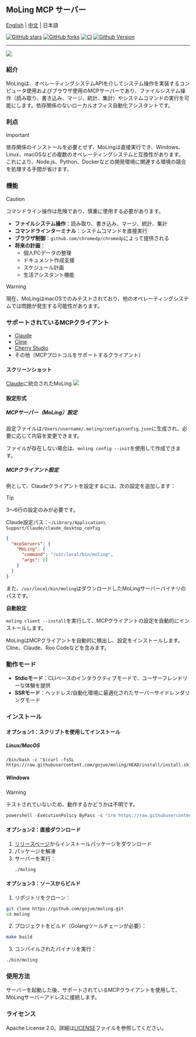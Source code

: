 ## MoLing MCP サーバー

[English](./README.md) | [中文](./README_ZH_HANS.md) | 日本語

[![GitHub stars](https://img.shields.io/github/stars/gojue/moling.svg?label=Stars&logo=github)](https://github.com/gojue/moling/stargazers)
[![GitHub forks](https://img.shields.io/github/forks/gojue/moling?label=Forks&logo=github)](https://github.com/gojue/moling/forks)
[![CI](https://github.com/gojue/moling/actions/workflows/go-test.yml/badge.svg)](https://github.com/gojue/moling/actions/workflows/go-test.yml)
[![Github Version](https://img.shields.io/github/v/release/gojue/moling?display_name=tag&include_prereleases&sort=semver)](https://github.com/gojue/moling/releases)

---

![](./images/logo.jpg)

### 紹介
MoLingは、オペレーティングシステムAPIを介してシステム操作を実装するコンピュータ使用およびブラウザ使用のMCPサーバーであり、ファイルシステム操作（読み取り、書き込み、マージ、統計、集計）やシステムコマンドの実行を可能にします。依存関係のないローカルオフィス自動化アシスタントです。

### 利点
> [!IMPORTANT]
> 依存関係のインストールを必要とせず、MoLingは直接実行でき、Windows、Linux、macOSなどの複数のオペレーティングシステムと互換性があります。
> これにより、Node.js、Python、Dockerなどの開発環境に関連する環境の競合を処理する手間が省けます。

### 機能

> [!CAUTION]
> コマンドライン操作は危険であり、慎重に使用する必要があります。

- **ファイルシステム操作**：読み取り、書き込み、マージ、統計、集計
- **コマンドラインターミナル**：システムコマンドを直接実行
- **ブラウザ制御**：`github.com/chromedp/chromedp`によって提供される
- **将来の計画**：
    - 個人PCデータの整理
    - ドキュメント作成支援
    - スケジュール計画
    - 生活アシスタント機能

> [!WARNING]
> 現在、MoLingはmacOSでのみテストされており、他のオペレーティングシステムでは問題が発生する可能性があります。

### サポートされているMCPクライアント

- [Claude](https://claude.ai/)
- [Cline](https://cline.bot/)
- [Cherry Studio](https://cherry-ai.com/)
- その他（MCPプロトコルをサポートするクライアント）

#### スクリーンショット
[Claude](https://claude.ai/)に統合されたMoLing
![](./images/screenshot_claude.png)

#### 設定形式

##### MCPサーバー（MoLing）設定

設定ファイルは`/Users/username/.moling/config/config.json`に生成され、必要に応じて内容を変更できます。

ファイルが存在しない場合は、`moling config --init`を使用して作成できます。

##### MCPクライアント設定
例として、Claudeクライアントを設定するには、次の設定を追加します：

> [!TIP]
> 
> 3〜6行の設定のみが必要です。
> 
> Claude設定パス：`~/Library/Application\ Support/Claude/claude_desktop_config`

```json
{
  "mcpServers": {
    "MoLing": {
      "command": "/usr/local/bin/moling",
      "args": []
    }
  }
}
```

また、`/usr/local/bin/moling`はダウンロードしたMoLingサーバーバイナリのパスです。

**自動設定**

`moling client --install`を実行して、MCPクライアントの設定を自動的にインストールします。

MoLingはMCPクライアントを自動的に検出し、設定をインストールします。Cline、Claude、Roo Codeなどを含みます。

### 動作モード

- **Stdioモード**：CLIベースのインタラクティブモードで、ユーザーフレンドリーな体験を提供
- **SSRモード**：ヘッドレス/自動化環境に最適化されたサーバーサイドレンダリングモード

### インストール

#### オプション1：スクリプトを使用してインストール
##### Linux/MacOS
```shell
/bin/bash -c "$(curl -fsSL https://raw.githubusercontent.com/gojue/moling/HEAD/install/install.sh)"
```
##### Windows

> [!WARNING]
> テストされていないため、動作するかどうかは不明です。

```powershell
powershell -ExecutionPolicy ByPass -c "irm https://raw.githubusercontent.com/gojue/moling/HEAD/install/install.ps1 | iex"
```

#### オプション2：直接ダウンロード
1. [リリースページ](https://github.com/gojue/moling/releases)からインストールパッケージをダウンロード
2. パッケージを解凍
3. サーバーを実行：
   ```sh
   ./moling
   ```

#### オプション3：ソースからビルド
1. リポジトリをクローン：
```sh
git clone https://github.com/gojue/moling.git
cd moling
```
2. プロジェクトをビルド（Golangツールチェーンが必要）：
```sh
make build
```
3. コンパイルされたバイナリを実行：
```sh
./bin/moling
```

### 使用方法
サーバーを起動した後、サポートされているMCPクライアントを使用して、MoLingサーバーアドレスに接続します。

### ライセンス
Apache License 2.0。詳細は[LICENSE](LICENSE)ファイルを参照してください。
